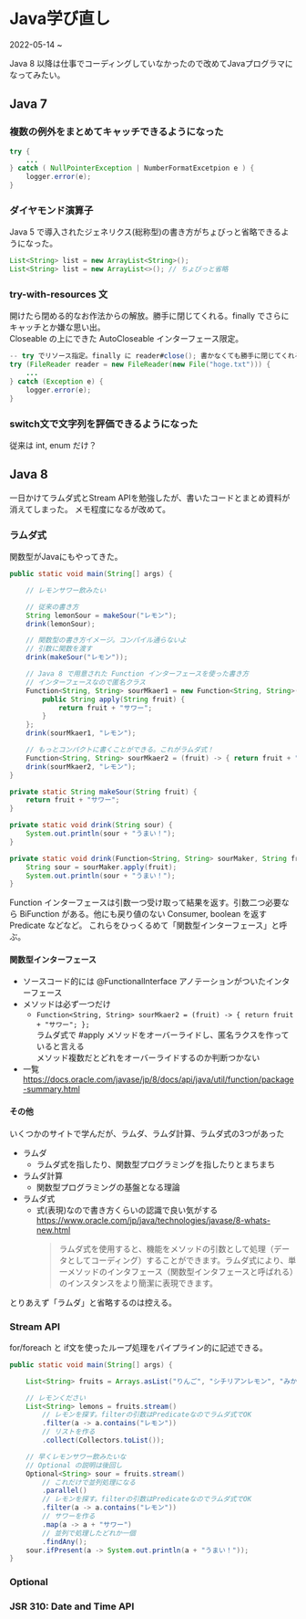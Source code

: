 # Java学び直し

2022-05-14 ~

Java 8 以降は仕事でコーディングしていなかったので改めてJavaプログラマになってみたい。

## Java 7

### 複数の例外をまとめてキャッチできるようになった
```java
try {
	...
} catch ( NullPointerException | NumberFormatExcetpion e ) {
	logger.error(e);
}
```

### ダイヤモンド演算子

Java 5 で導入されたジェネリクス(総称型)の書き方がちょびっと省略できるようになった。
```java
List<String> list = new ArrayList<String>();
List<String> list = new ArrayList<>(); // ちょびっと省略
```

### try-with-resources 文

開けたら閉める的なお作法からの解放。勝手に閉じてくれる。finally でさらにキャッチとか嫌な思い出。  
Closeable の上にできた AutoCloseable インターフェース限定。
```java
-- try でリソース指定。finally に reader#close(); 書かなくても勝手に閉じてくれる。
try (FileReader reader = new FileReader(new File("hoge.txt"))) { 
	...
} catch (Exception e) {
    logger.error(e);
} 
```

### switch文で文字列を評価できるようになった

従来は int, enum だけ？

## Java 8

一日かけてラムダ式とStream APIを勉強したが、書いたコードとまとめ資料が消えてしまった。
メモ程度になるが改めて。

### ラムダ式
関数型がJavaにもやってきた。

```java
public static void main(String[] args) {

	// レモンサワー飲みたい

	// 従来の書き方
	String lemonSour = makeSour("レモン");
	drink(lemonSour);

	// 関数型の書き方イメージ。コンパイル通らないよ
	// 引数に関数を渡す
	drink(makeSour("レモン"));

	// Java 8 で用意された Function インターフェースを使った書き方　
	// インターフェースなので匿名クラス
	Function<String, String> sourMkaer1 = new Function<String, String>() {
		public String apply(String fruit) {
			return fruit + "サワー";
		}
	};
	drink(sourMkaer1, "レモン");

	// もっとコンパクトに書くことができる。これがラムダ式！
	Function<String, String> sourMkaer2 = (fruit) -> { return fruit + "サワー"; };
	drink(sourMkaer2, "レモン");
}

private static String makeSour(String fruit) {
	return fruit + "サワー";
}

private static void drink(String sour) {
	System.out.println(sour + "うまい！");
}

private static void drink(Function<String, String> sourMaker, String fruit) {
    String sour = sourMaker.apply(fruit);
	System.out.println(sour + "うまい！");
}
```

Function インターフェースは引数一つ受け取って結果を返す。引数二つ必要なら BiFunction がある。他にも戻り値のない Consumer, boolean を返す Predicate などなど。
これらをひっくるめて「関数型インターフェース」と呼ぶ。

#### 関数型インターフェース

- ソースコード的には @FunctionalInterface アノテーションがついたインターフェース
- メソッドは必ず一つだけ
	- `Function<String, String> sourMkaer2 = (fruit) -> { return fruit + "サワー"; };`  
      ラムダ式で #apply メソッドをオーバーライドし、匿名ラクスを作っていると言える  
      メソッド複数だとどれをオーバーライドするのか判断つかない
- 一覧  
  https://docs.oracle.com/javase/jp/8/docs/api/java/util/function/package-summary.html


#### その他

いくつかのサイトで学んだが、ラムダ、ラムダ計算、ラムダ式の3つがあった
- ラムダ
	- ラムダ式を指したり、関数型プログラミングを指したりとまちまち
- ラムダ計算
	- 関数型プログラミングの基盤となる理論
- ラムダ式
	- 式(表現)なので書き方くらいの認識で良い気がする
	  https://www.oracle.com/jp/java/technologies/javase/8-whats-new.html
	  > ラムダ式を使用すると、機能をメソッドの引数として処理（データとしてコーディング）することができます。ラムダ式により、単一メソッドのインタフェース（関数型インタフェースと呼ばれる）のインスタンスをより簡潔に表現できます。

とりあえず「ラムダ」と省略するのは控える。

### Stream API

for/foreach と if文を使ったループ処理をパイプライン的に記述できる。

```java
public static void main(String[] args) {

	List<String> fruits = Arrays.asList("りんご", "シチリアンレモン", "みかん", "グリーンレモン");

	// レモンください
	List<String> lemons = fruits.stream()
		// レモンを探す。filterの引数はPredicateなのでラムダ式でOK
		.filter(a -> a.contains("レモン"))
		// リストを作る
		.collect(Collectors.toList());

	// 早くレモンサワー飲みたいな
	// Optional の説明は後回し
	Optional<String> sour = fruits.stream()
		// これだけで並列処理になる
		.parallel()
		// レモンを探す。filterの引数はPredicateなのでラムダ式でOK
		.filter(a -> a.contains("レモン"))
		// サワーを作る
		.map(a -> a + "サワー")
		// 並列で処理したどれか一個
		.findAny();
	sour.ifPresent(a -> System.out.println(a + "うまい！"));
}
```

### Optional

### JSR 310: Date and Time API
